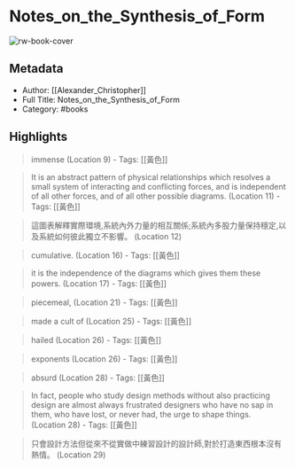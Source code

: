 # Notes_on_the_Synthesis_of_Form

![rw-book-cover](https://readwise-assets.s3.amazonaws.com/static/images/default-book-icon-0.c6917d331b03.png)

## Metadata
- Author: [[Alexander_Christopher]]
- Full Title: Notes_on_the_Synthesis_of_Form
- Category: #books

## Highlights
> immense (Location 9)
    - Tags: [[黃色]] 



> It is an abstract pattern of physical relationships which resolves a small system of interacting and conflicting forces, and is independent of all other forces, and of all other possible diagrams. (Location 11)
    - Tags: [[黃色]] 



> 這圖表解釋實際環境,系統內外力量的相互關係;系統內多股力量保持穩定,以及系統如何彼此獨立不影響。 (Location 12)



> cumulative. (Location 16)
    - Tags: [[黃色]] 



> it is the independence of the diagrams which gives them these powers. (Location 17)
    - Tags: [[黃色]] 



> piecemeal, (Location 21)
    - Tags: [[黃色]] 



> made a cult of (Location 25)
    - Tags: [[黃色]] 



> hailed (Location 26)
    - Tags: [[黃色]] 



> exponents (Location 26)
    - Tags: [[黃色]] 



> absurd (Location 28)
    - Tags: [[黃色]] 



> In fact, people who study design methods without also practicing design are almost always frustrated designers who have no sap in them, who have lost, or never had, the urge to shape things. (Location 28)
    - Tags: [[黃色]] 



> 只會設計方法但從來不從實做中練習設計的設計師,對於打造東西根本沒有熱情。 (Location 29)



